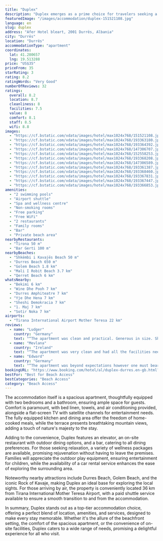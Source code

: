 ```yaml
---
title: "Duplex"
description: "Duplex emerges as a prime choice for travelers seeking a blend of comfort and convenience, with its prime location just steps away from Shkëmbi i Kavajës Beach."
featuredImage: "/images/accommodation/duplex-151521108.jpg"
language: en
slug: duplex
address: "Afer Hotel bleart, 2001 Durrës, Albania"
city: "Durrës"
location: "Durrës"
accommodationType: "apartment"
coordinates:
  lat: 41.280657
  lng: 19.513288
price: "US$35"
priceFrom: 35
starRating: 3
rating: 8.2
ratingWords: "Very Good"
numberOfReviews: 32
ratings:
  overall: 8.2
  location: 8.7
  cleanliness: 8
  facilities: 7.5
  value: 8
  comfort: 8.1
  staff: 8.5
  wifi: 8.8
images:
  - "https://cf.bstatic.com/xdata/images/hotel/max1024x768/151521108.jpg?k=ad9936afb750718fef3772d9d4a1a816180a118d39cb82d79b91275def5e6994&o=&hp=1"
  - "https://cf.bstatic.com/xdata/images/hotel/max1024x768/193363180.jpg?k=6ae95f6fd1df229c9470f0ba129c584e22e3a99aac37e69e2bfc4a57c7ab74f6&o=&hp=1"
  - "https://cf.bstatic.com/xdata/images/hotel/max1024x768/193364392.jpg?k=190010b26f1bfb950c17cbfcdb0e36139699abab196c77af75baa11e34d43e57&o=&hp=1"
  - "https://cf.bstatic.com/xdata/images/hotel/max1024x768/147306707.jpg?k=849b359eca71cc2592fa2a05866c07042fc7bad239fde33d586203673a8cd339&o=&hp=1"
  - "https://cf.bstatic.com/xdata/images/hotel/max1024x768/152558253.jpg?k=58a82a74b09febf9fe5b3328d3f723699c75cfb1f2251edce5e96e2142ecb28b&o=&hp=1"
  - "https://cf.bstatic.com/xdata/images/hotel/max1024x768/193368208.jpg?k=e92a5e947e27884141671ac7a27b94fe7215858bf64a842c49a9e7608fe0f795&o=&hp=1"
  - "https://cf.bstatic.com/xdata/images/hotel/max1024x768/147306589.jpg?k=3ace206083856c0d7f53310fe1c25e5c1a105f6175be33389d58de1aa6bf282d&o=&hp=1"
  - "https://cf.bstatic.com/xdata/images/hotel/max1024x768/193361387.jpg?k=5c2b3f197fe57185a64499845421e09676f187532d46794c8fcc3b465c59e9c1&o=&hp=1"
  - "https://cf.bstatic.com/xdata/images/hotel/max1024x768/193368460.jpg?k=30bf87085fea7b34cdaadfab614d113732c91c0598b7737273fd94c4c917effb&o=&hp=1"
  - "https://cf.bstatic.com/xdata/images/hotel/max1024x768/193367831.jpg?k=f9c3cf2669cb0ee0a5be0cb9176df9982021b4f43323ad1c77ebd06fb5053e6d&o=&hp=1"
  - "https://cf.bstatic.com/xdata/images/hotel/max1024x768/193367447.jpg?k=2956ff416f4dd32caf304d4325415fdaf3efb7aff5b57ae6714423392e1814e6&o=&hp=1"
  - "https://cf.bstatic.com/xdata/images/hotel/max1024x768/193366853.jpg?k=6744036a9e38808ac5c0d38a35bf111b9c9a8e137a0f86ea3c4a0987f5f6e274&o=&hp=1"
amenities:
  - "2 swimming pools"
  - "Airport shuttle"
  - "Spa and wellness centre"
  - "Non-smoking rooms"
  - "Free parking"
  - "Free WiFi"
  - "2 restaurants"
  - "Family rooms"
  - "Bar"
  - "Private beach area"
nearbyRestaurants:
  - "Tirona 50 m"
  - "Bar Gerti 100 m"
nearbyBeaches:
  - "Shkëmbi i Kavajës Beach 50 m"
  - "Durres Beach 650 m"
  - "Golem Beach 1.8 km"
  - "Mali I Robit Beach 3.7 km"
  - "Qerret Beach 6 km"
whatsNearby:
  - "Bekimi 6 km"
  - "Wine Dhe Pooh 7 km"
  - "Durres Amphiteatre 7 km"
  - "Yje Dhe Hena 7 km"
  - "Sheshi Demokracia 7 km"
  - "1. Maj 7 km"
  - "Sotir Noka 7 km"
airports:
  - "Tirana International Airport Mother Teresa 22 km"
reviews:
  - name: "Ludger"
    country: "Germany"
    text: "“The apartment was clean and practical. Generous in size. Shutters in living rooms allow to sleep there well. Balcony with some view on sea. Way to sea was short - and beach big and sandy. Hosts friendly and helpful. Both ordered taxis for...”"
  - name: "Mevlana"
    country: "Ireland"
    text: "“The apartment was very clean and had all the facilities needed. It’s located right by the beach and has a beautiful view. Surrounded by hotels, restaurants and cafes so you have plenty of options. The owners are lovely and are there if anything is...”"
  - name: "Edward"
    country: "Germany"
    text: "“The apartment was beyond expectations however one must bear in mind it is an apartment not a 5 star luxury hotel therefore always open for improvements just as ones own apartment is.”"
bookingURL: "https://www.booking.com/hotel/al/duplex-durres.en-gb.html?aid=8035640"
bestFor: "Best for Beach Access"
bestCategories: "Beach Access"
category: "Beach Access"
---
```


The accommodation itself is a spacious apartment, thoughtfully equipped with two bedrooms and a bathroom, ensuring ample space for guests. Comfort is paramount, with bed linen, towels, and air conditioning provided, alongside a flat-screen TV with satellite channels for entertainment needs. The fully equipped kitchen and dining area offer the freedom of home-cooked meals, while the terrace presents breathtaking mountain views, adding a touch of nature's majesty to the stay.

Adding to the convenience, Duplex features an elevator, an on-site restaurant with outdoor dining options, and a bar, catering to all dining preferences. For those seeking relaxation, a variety of wellness packages are available, promising rejuvenation without having to leave the premises. Families will appreciate the outdoor play equipment, ensuring entertainment for children, while the availability of a car rental service enhances the ease of exploring the surrounding area.

Noteworthy nearby attractions include Durres Beach, Golem Beach, and the iconic Rock of Kavaje, making Duplex an ideal base for exploring the local sights. For those arriving by air, the property is conveniently located 36 km from Tirana International Mother Teresa Airport, with a paid shuttle service available to ensure a smooth transition to and from the accommodation.

In summary, Duplex stands out as a top-tier accommodation choice, offering a perfect blend of location, amenities, and services, designed to make every stay memorable. Whether it's the allure of the beachfront setting, the comfort of the spacious apartment, or the convenience of on-site facilities, Duplex caters to a wide range of needs, promising a delightful experience for all who visit.